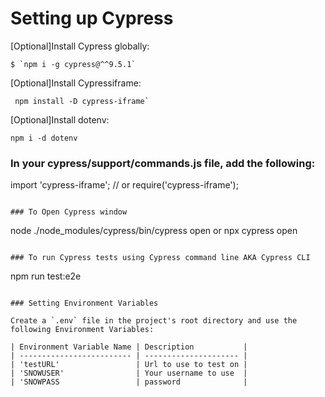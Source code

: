 # Setting up Cypress

[Optional]Install Cypress globally:

```
$ `npm i -g cypress@^^9.5.1`
```

[Optional]Install Cypressiframe:

```
 npm install -D cypress-iframe`
```

[Optional]Install dotenv:

```
npm i -d dotenv
```

### In your cypress/support/commands.js file, add the following:

import 'cypress-iframe';
// or
require('cypress-iframe');

```

### To Open Cypress window

```

node ./node_modules/cypress/bin/cypress open
or
npx cypress open

```

### To run Cypress tests using Cypress command line AKA Cypress CLI

```

npm run test:e2e

```

### Setting Environment Variables

Create a `.env` file in the project's root directory and use the following Environment Variables:

| Environment Variable Name | Description           |
| ------------------------- | --------------------- |
| 'testURL'                 | Url to use to test on |
| 'SNOWUSER'                | Your username to use  |
| 'SNOWPASS                 | password              |

```
